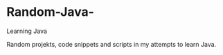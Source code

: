 # Random-Java-
Learning Java

Random projekts, code snippets and scripts in my attempts to learn Java.
